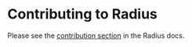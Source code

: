 # Contributing to Radius

Please see the [contribution section](https://docs.radapp.dev/contributing/) in the Radius docs.